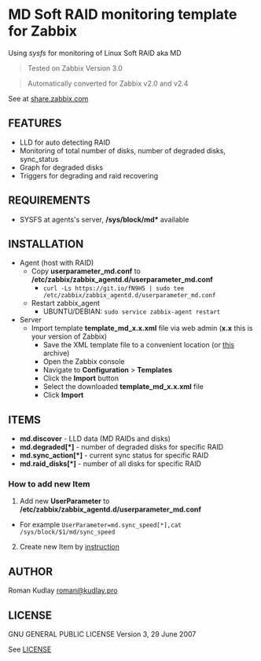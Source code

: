 # MD Soft RAID monitoring template for Zabbix

Using _sysfs_ for monitoring of Linux Soft RAID aka MD

>Tested on Zabbix Version 3.0

>Automatically converted for Zabbix v2.0 and v2.4

See at [share.zabbix.com](https://share.zabbix.com/operating-systems/linux/template-md-raid)

## FEATURES

* LLD for auto detecting RAID
* Monitoring of total number of disks, number of degraded disks, sync_status
* Graph for degraded disks
* Triggers for degrading and raid recovering


## REQUIREMENTS

* SYSFS at agents's server, __/sys/block/md*__ available

## INSTALLATION

* Agent (host with RAID)
  * Copy __userparameter_md.conf__ to __/etc/zabbix/zabbix_agentd.d/userparameter_md.conf__
    * `curl -Ls https://git.io/fN9H5 | sudo tee /etc/zabbix/zabbix_agentd.d/userparameter_md.conf`
  * Restart zabbix_agent
    * UBUNTU/DEBIAN: `sudo service zabbix-agent restart`
* Server
  * Import template __template_md_x.x.xml__ file via web admin (**x.x** this is your version of Zabbix)
    * Save the XML template file to a convenient location (or [this](https://github.com/krom/zabbix_template_md/archive/master.zip) archive)
    * Open the Zabbix console
    * Navigate to __Configuration__ > __Templates__
    * Click the __Import__ button
    * Select the downloaded __template_md_x.x.xml__ file
    * Click __Import__

## ITEMS

* **md.discover** - LLD data (MD RAIDs and disks)
* **md.degraded[*]** - number of degraded disks for specific RAID
* **md.sync_action[*]** - current sync status for specific RAID
* **md.raid_disks[*]** - number of all disks for specific RAID

### How to add new Item

1. Add new **UserParameter** to **/etc/zabbix/zabbix_agentd.d/userparameter_md.conf**
  * For example `UserParameter=md.sync_speed[*],cat /sys/block/$1/md/sync_speed`
2. Create new Item by [instruction](https://www.zabbix.com/documentation/3.4/manual/config/items/item)

## AUTHOR

Roman Kudlay roman@kudlay.pro

## LICENSE

GNU GENERAL PUBLIC LICENSE Version 3, 29 June 2007

See [LICENSE](LICENSE)

